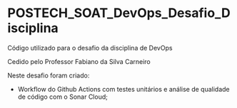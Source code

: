# POSTECH_SOAT_DevOps_Desafio_Disciplina
Código utilizado para o desafio da disciplina de DevOps

Cedido pelo Professor Fabiano da Silva Carneiro

Neste desafio foram criado:
- Workflow do Github Actions com testes unitários e análise de qualidade de código com o Sonar Cloud;

